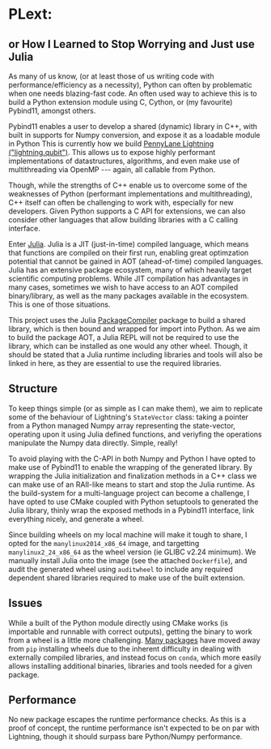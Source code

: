 # PLext:
## or How I Learned to Stop Worrying and Just use Julia

As many of us know, (or at least those of us writing code with performance/efficiency as a necessity), Python can often by problematic when one needs blazing-fast code. An often used way to achieve this is to build a Python extension module using C, Cython, or (my favourite) Pybind11, amongst others. 

Pybind11 enables a user to develop a shared (dynamic) library in C++, with built in supports for Numpy conversion, and expose it as a loadable module in Python This is currently how we build [PennyLane Lightning ("lightning.qubit")](https://github.com/PennyLaneAI/pennylane-lightning/). This allows us to expose highly performant implementations of datastructures, algorithms, and even make use of multithreading via OpenMP --- again, all callable from Python.

Though, while the strengths of C++ enable us to overcome some of the weaknesses of Python (performant implementations and multithreading), C++ itself can often be challenging to work with, especially for new developers. Given Python supports a C API for extensions, we can also consider other languages that allow building libraries with a C calling interface.

Enter [Julia](). Julia is a JIT (just-in-time) compiled language, which means that functions are compiled on their first run, enabling great optimzation potential that cannot be gained in AOT (ahead-of-time) compiled languages. Julia has an extensive package ecosystem, many of which heavily target scientific computing problems. While JIT compilation has advantages in many cases, sometimes we wish to have access to an AOT compiled binary/library, as well as the many packages available in the ecosystem. This is one of those situations.

This project uses the Julia [PackageCompiler]() package to build a shared library, which is then bound and wrapped for import into Python. As we aim to build the package AOT, a Julia REPL will not be required to use the library, which can be installed as one would any other wheel. Though, it should be stated that a Julia runtime including libraries and tools will also be linked in here, as they are essential to use the required libraries.

## Structure

To keep things simple (or as simple as I can make them), we aim to replicate some of the behaviour of Lightning's `StateVector` class: taking a pointer from a Python managed Numpy array representing the state-vector, operating upon it using Julia defined functions, and veriyfing the operations manipulate the Numpy data directly. Simple, really!

To avoid playing with the C-API in both Numpy and Python I have opted to make use of Pybind11 to enable the wrapping of the generated library. By wrapping the Julia initialization and finalization methods in a C++ class we can make use of an RAII-like means to start and stop the Julia runtime. As the build-system for a multi-language project can become a challenge, I have opted to use CMake coupled with Python setuptools to generated the Julia library, thinly wrap the exposed methods in a Pybind11 interface, link everything nicely, and generate a wheel.

Since building wheels on my local machine will make it tough to share, I opted for the `manylinux2014_x86_64` image, and targetting `manylinux2_24_x86_64` as the wheel version (ie GLIBC v2.24 minimum). We manually install Julia onto the image (see the attached `Dockerfile`), and audit the generated wheel using `auditwheel` to include any required dependent shared libraries required to make use of the built extension.

## Issues

While a built of the Python module directly using CMake works (is importable and runnable with correct outputs), getting the binary to work from a wheel is a little more challenging. [Many packages](https://uwekorn.com/2019/09/15/how-we-build-apache-arrows-manylinux-wheels.html) have moved away from `pip` installing wheels due to the inherent difficulty in dealing with externally compiled libraries, and instead focus on `conda`, which more easily allows installing additional binaries, libraries and tools needed for a given package.

## Performance

No new package escapes the runtime performance checks. As this is a proof of concept, the runtime performance isn't expected to be on par with Lightning, though it should surpass bare Python/Numpy performance.